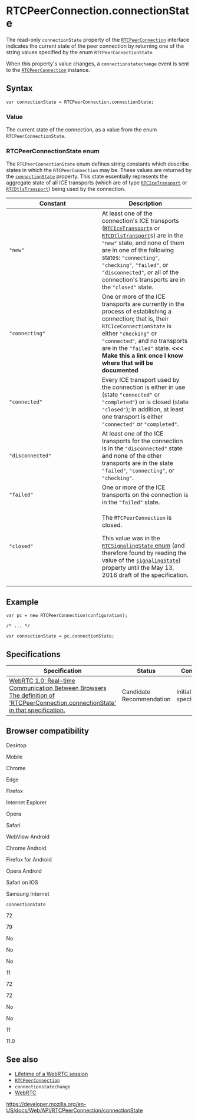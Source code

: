 RTCPeerConnection.connectionState
=================================

The read-only `connectionState` property of the [`RTCPeerConnection`](../rtcpeerconnection) interface indicates the current state of the peer connection by returning one of the string values specified by the enum `RTCPeerConnectionState`.

When this property's value changes, a `connectionstatechange` event is sent to the [`RTCPeerConnection`](../rtcpeerconnection) instance.

Syntax
------

    var connectionState = RTCPeerConnection.connectionState;

### Value

The current state of the connection, as a value from the enum `RTCPeerConnectionState`.

### RTCPeerConnectionState enum

The `RTCPeerConnectionState` enum defines string constants which describe states in which the `RTCPeerConnection` may be. These values are returned by the [`connectionState`](connectionstate) property. This state essentially represents the aggregate state of all ICE transports (which are of type [`RTCIceTransport`](../rtcicetransport) or [`RTCDtlsTransport`](../rtcdtlstransport)) being used by the connection.

<table><colgroup><col style="width: 50%" /><col style="width: 50%" /></colgroup><thead><tr class="header"><th>Constant</th><th>Description</th></tr></thead><tbody><tr class="odd"><td><code>"new"</code></td><td>At least one of the connection's ICE transports (<a href="../rtcicetransport"><code>RTCIceTransport</code></a>s or <a href="../rtcdtlstransport"><code>RTCDtlsTransport</code></a>s) are in the <code>"new"</code> state, and none of them are in one of the following states: <code>"connecting"</code>, <code>"checking"</code>, <code>"failed"</code>, or <code>"disconnected"</code>, <em>or</em> all of the connection's transports are in the <code>"closed"</code> state.</td></tr><tr class="even"><td><code>"connecting"</code></td><td>One or more of the ICE transports are currently in the process of establishing a connection; that is, their <code>RTCIceConnectionState</code> is either <code>"checking"</code> or <code>"connected"</code>, and no transports are in the <code>"failed"</code> state. <strong>&lt;&lt;&lt; Make this a link once I know where that will be documented</strong></td></tr><tr class="odd"><td><code>"connected"</code></td><td>Every ICE transport used by the connection is either in use (state <code>"connected"</code> or <code>"completed"</code>) or is closed (state <code>"closed"</code>); in addition, at least one transport is either <code>"connected"</code> or <code>"completed"</code>.</td></tr><tr class="even"><td><code>"disconnected"</code></td><td>At least one of the ICE transports for the connection is in the <code>"disconnected"</code> state and none of the other transports are in the state <code>"failed"</code>, <code>"connecting"</code>, or <code>"checking"</code>.</td></tr><tr class="odd"><td><code>"failed"</code></td><td>One or more of the ICE transports on the connection is in the <code>"failed"</code> state.</td></tr><tr class="even"><td><code>"closed"</code></td><td><p>The <code>RTCPeerConnection</code> is closed.</p><p>This value was in the <a href="#rtcsignalingstate_enum"><code>RTCSignalingState</code> enum</a> (and therefore found by reading the value of the <a href="signalingstate"><code>signalingState</code></a>) property until the May 13, 2016 draft of the specification.</p></td></tr></tbody></table>

Example
-------

    var pc = new RTCPeerConnection(configuration);

    /* ... */

    var connectionState = pc.connectionState;

Specifications
--------------

<table><thead><tr class="header"><th>Specification</th><th>Status</th><th>Comment</th></tr></thead><tbody><tr class="odd"><td><a href="https://w3c.github.io/webrtc-pc/#dom-peerconnection-connection-state">WebRTC 1.0: Real-time Communication Between Browsers<br />
<span class="small">The definition of 'RTCPeerConnection.connectionState' in that specification.</span></a></td><td><span class="spec-cr">Candidate Recommendation</span></td><td>Initial specification.</td></tr></tbody></table>

Browser compatibility
---------------------

Desktop

Mobile

Chrome

Edge

Firefox

Internet Explorer

Opera

Safari

WebView Android

Chrome Android

Firefox for Android

Opera Android

Safari on IOS

Samsung Internet

`connectionState`

72

79

No

No

No

11

72

72

No

No

11

11.0

See also
--------

-   [Lifetime of a WebRTC session](../webrtc_api/session_lifetime)
-   [`RTCPeerConnection`](../rtcpeerconnection)
-   `connectionstatechange`
-   [WebRTC](../webrtc_api)

<a href="https://developer.mozilla.org/en-US/docs/Web/API/RTCPeerConnection/connectionState" class="_attribution-link">https://developer.mozilla.org/en-US/docs/Web/API/RTCPeerConnection/connectionState</a>
